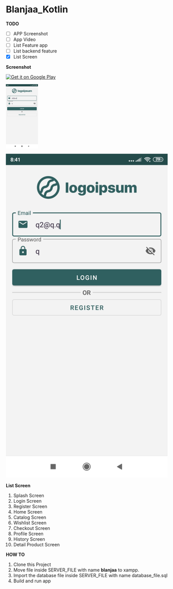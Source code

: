 # Blanjaa_Kotlin


**TODO**

- [ ] APP Screenshot
- [ ] App Video
- [ ] List Feature app
- [ ] List backend feature
- [x] List Screen

**Screenshot**


<a href='https://play.google.com/store/apps/details?id=org.thoughtcrime.securesms&pcampaignid=MKT-Other-global-all-co-prtnr-py-PartBadge-Mar2515-1'><img alt='Get it on Google Play' src='https://play.google.com/intl/en_us/badges/images/generic/en_badge_web_generic.png' height='80px'/></a>


<a href='https://github.com/Irpan98/blanjaa_Kotlin/blob/master/SCREENSHOOT/1.jpg'><img alt='Get it on Google Play' src='https://github.com/Irpan98/blanjaa_Kotlin/blob/master/SCREENSHOOT/1.jpg' height='200px'/></a>


![ss](https://github.com/Irpan98/blanjaa_Kotlin/blob/master/SCREENSHOOT/1.jpg)



**List Screen**

1. Splash Screen
2. Login Screen
3. Register Screen
4. Home Screen
5. Catalog Screen
6. Wishlist Screen
7. Checkout Screen
8. Profile Screen
9. History Screen
10. Detail Product Screen

**HOW TO**

1. Clone this Project
2. Move file inside SERVER_FILE with name **blanjaa** to xampp.
3. Import the database file inside SERVER_FILE with name database_file.sql
4. Build and run app